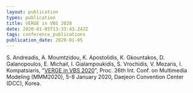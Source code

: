 ```yaml
---
layout: publication
types: publication
title: VERGE in VBS 2020
date: 2020-01-05T13:33:43.242Z
tags: conference_publications
publication_date: 2020-01-05
---
```

S. Andreadis, A. Moumtzidou, K. Apostolidis, K. Gkountakos, D. Galanopoulos, E. Michail, I. Gialampoukidis, S. Vrochidis, V. Mezaris, I. Kompatsiaris, "[VERGE in VBS 2020](https://doi.org/10.1007/978-3-030-37734-2_69)", Proc. 26th Int. Conf. on Multimedia Modeling (MMM2020), 5-8 January 2020, Daejeon Convention Center (DCC), Korea.